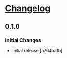 # [Changelog](https://github.com/MikeTeddyOmondi/africastalking-rs/CHANGELOG.md)

## 0.1.0

### Initial Changes

- Initial release [a764ba1b]
